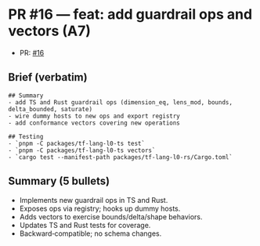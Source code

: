 # PR #16 — feat: add guardrail ops and vectors (A7)

- PR: [#16](https://github.com/LexLattice/tf-lang/pull/16)

## Brief (verbatim)
```
## Summary
- add TS and Rust guardrail ops (dimension_eq, lens_mod, bounds, delta_bounded, saturate)
- wire dummy hosts to new ops and export registry
- add conformance vectors covering new operations

## Testing
- `pnpm -C packages/tf-lang-l0-ts test`
- `pnpm -C packages/tf-lang-l0-ts vectors`
- `cargo test --manifest-path packages/tf-lang-l0-rs/Cargo.toml`
```

## Summary (5 bullets)
- Implements new guardrail ops in TS and Rust.
- Exposes ops via registry; hooks up dummy hosts.
- Adds vectors to exercise bounds/delta/shape behaviors.
- Updates TS and Rust tests for coverage.
- Backward‑compatible; no schema changes.

